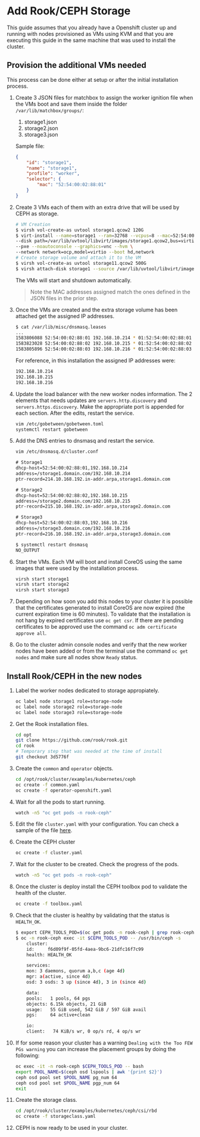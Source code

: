 # Add Rook/CEPH Storage

This guide assumes that you already have a Openshift cluster up and running with nodes provisioned as VMs using KVM and that you are executing this guide in the same machine that was used to install the cluster.

## Provision the additional VMs needed

This process can be done either at setup or after the initial installation process.

1. Create 3 JSON files for matchbox to assign the worker ignition file when the VMs boot and save them inside the folder `/var/lib/matchbox/groups/`:
    1. storage1.json
    1. storage2.json
    1. storage3.json

    Sample file:

    ```json
    {
        "id": "storage1",
        "name": "storage1",
        "profile": "worker",
        "selector": {
            "mac": "52:54:00:02:88:01"
        }
    }
    ```

1. Create 3 VMs each of them with an extra drive that will be used by CEPH as storage.

    ```bash
    # VM Creation
    $ virsh vol-create-as uvtool storage1.qcow2 120G
    $ virt-install --name=storage1 --ram=32768 --vcpus=8 --mac=52:54:00:02:88:01 \
    --disk path=/var/lib/uvtool/libvirt/images/storage1.qcow2,bus=virtio \
    --pxe --noautoconsole --graphics=vnc --hvm \
    --network network=ocp,model=virtio --boot hd,network
    # Create storage volume and attach it to the VM
    $ virsh vol-create-as uvtool storage11.qcow2 500G
    $ virsh attach-disk storage1 --source /var/lib/uvtool/libvirt/images/storage11.qcow2 --target vdb --persistent
    ```

    The VMs will start and shutdown automatically.

    > Note the MAC addresses assigned match the ones defined in the JSON files in the prior step.

1. Once the VMs are created and the extra storage volume has been attached get the assigned IP addresses.

    ```bash
    $ cat /var/lib/misc/dnsmasq.leases
    ...
    1583806088 52:54:00:02:88:01 192.168.10.214 * 01:52:54:00:02:88:01
    1583823028 52:54:00:02:88:02 192.168.10.215 * 01:52:54:00:02:88:02
    1583805896 52:54:00:02:88:03 192.168.10.216 * 01:52:54:00:02:88:03
    ```

    For reference, in this installation the assigned IP addresses were:

    ```txt
    192.168.10.214
    192.168.10.215
    192.168.10.216
    ```

1. Update the load balancer with the new worker nodes information. The 2 elements that needs updates are `servers.http.discovery` and `servers.https.discovery`. Make the appropriate port is appended for each section. After the edits, restart the service.

    ```bash
    vim /etc/gobetween/gobetween.toml
    systemctl restart gobetween
    ```

1. Add the DNS entries to dnsmasq and restart the service.

    ```bash
    vim /etc/dnsmasq.d/cluster.conf
    ```

    ```txt
    # Storage1
    dhcp-host=52:54:00:02:88:01,192.168.10.214
    address=/storage1.domain.com/192.168.10.214
    ptr-record=214.10.168.192.in-addr.arpa,storage1.domain.com

    # Storage2
    dhcp-host=52:54:00:02:88:02,192.168.10.215
    address=/storage2.domain.com/192.168.10.215
    ptr-record=215.10.168.192.in-addr.arpa,storage2.domain.com

    # Storage3
    dhcp-host=52:54:00:02:88:03,192.168.10.216
    address=/storage3.domain.com/192.168.10.216
    ptr-record=216.10.168.192.in-addr.arpa,storage3.domain.com

    $ systemctl restart dnsmasq
    NO_OUTPUT
    ```

1. Start the VMs. Each VM will boot and install CoreOS using the same images that were used by the installation process.

    ```bash
    virsh start storage1
    virsh start storage2
    virsh start storage3
    ```

1. Depending on how soon you add this nodes to your cluster it is possible that the certificates generated to install CoreOS are now expired (the current expiration time is 60 minutes). To validate that the installation is not hang by expired certificates use `oc get csr`. If there are pending certificates to be approved use the command `oc adm certificate approve all`.

1. Go to the cluster admin console nodes and verify that the new worker nodes have been added or from the terminal use the command `oc get nodes` and make sure all nodes show `Ready` status.

## Install Rook/CEPH in the new nodes

1. Label the worker nodes dedicated to storage appropiately.

    ```bash
    oc label node storage1 role=storage-node
    oc label node storage2 role=storage-node
    oc label node storage3 role=storage-node
    ```

1. Get the Rook installation files.

    ```bash
    cd opt
    git clone https://github.com/rook/rook.git
    cd rook
    # Temporary step that was needed at the time of install
    git checkout 3d5776f
    ```

1. Create the `common` and `operator` objects.

    ```bash
    cd /opt/rook/cluster/examples/kubernetes/ceph
    oc create -f common.yaml
    oc create -f operator-openshift.yaml
    ```

1. Wait for all the pods to start running.

    ```bash
    watch -n5 "oc get pods -n rook-ceph"
    ```

1. Edit the file `cluster.yaml` with your configuration. You can check a sample of the file [here](resources/cluster.yaml).

1. Create the CEPH cluster

    ```bash
    oc create -f cluster.yaml
    ```

1. Wait for the cluster to be created. Check the progress of the pods.

    ```bash
    watch -n5 "oc get pods -n rook-ceph"
    ```

1. Once the cluster is deploy install the CEPH toolbox pod to validate the health of the cluster.

    ```bash
    oc create -f toolbox.yaml
    ```

1. Check that the cluster is healthy by validating that the status is `HEALTH_OK`.

    ```bash
    $ export CEPH_TOOLS_POD=$(oc get pods -n rook-ceph | grep rook-ceph-tools | awk '{print $1}')
    $ oc -n rook-ceph exec -it $CEPH_TOOLS_POD -- /usr/bin/ceph -s
        cluster:
        id:     f6d09f9f-05fd-4aea-9bc6-21dfc16f7c99
        health: HEALTH_OK

        services:
        mon: 3 daemons, quorum a,b,c (age 4d)
        mgr: a(active, since 4d)
        osd: 3 osds: 3 up (since 4d), 3 in (since 4d)

        data:
        pools:   1 pools, 64 pgs
        objects: 6.15k objects, 21 GiB
        usage:   55 GiB used, 542 GiB / 597 GiB avail
        pgs:     64 active+clean

        io:
        client:   74 KiB/s wr, 0 op/s rd, 4 op/s wr
    ```

1. If for some reason your cluster has a warning `Dealing with the Too FEW PGs warning` you can increase the placement groups by doing the following:

    ```bash
    oc exec -it -n rook-ceph $CEPH_TOOLS_POD -- bash
    export POOL_NAME=$(ceph osd lspools | awk '{print $2}')
    ceph osd pool set $POOL_NAME pg_num 64
    ceph osd pool set $POOL_NAME pgp_num 64
    exit
    ```

1. Create the storage class.

    ```bash
    cd /opt/rook/cluster/examples/kubernetes/ceph/csi/rbd
    oc create -f storageclass.yaml
    ```

1. CEPH is now ready to be used in your cluster.
